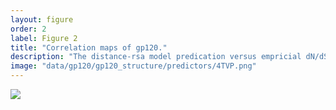 ```yaml
---
layout: figure
order: 2
label: Figure 2
title: "Correlation maps of gp120."
description: "The distance-rsa model predication versus empricial dN/dS correlation plotted onto the gp120 structure. Red colors represent highly negative correlations--sites closer to those sites are are evolving more rapidly. Blue colors represent highly positive correlations--sites farther from those sites are evolving more rapidly. The correlations control for RSA. The volume containing the gp120 colored cartoon is the surface plot of the entire gp120/gp41 ecto domain of the HIV receptor-binding complex. In A, we show a front view of the correlation map without any glycosylations. In B, we show the front view with glycosylations in pale blue tint. In C, we show the side view of the correlation map without glycosylations. In D, we show the side view of the correlation map with glycosylations."
image: "data/gp120/gp120_structure/predictors/4TVP.png"
---
```

<img src="{{ site.baseurl }}/data/gp120/gp120_structure/predictors/4TVP.png">
